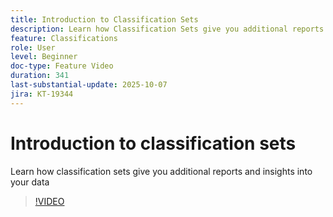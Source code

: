 ```yaml
---
title: Introduction to Classification Sets
description: Learn how Classification Sets give you additional reports and insights into your data
feature: Classifications
role: User
level: Beginner
doc-type: Feature Video
duration: 341
last-substantial-update: 2025-10-07
jira: KT-19344
---
```


# Introduction to classification sets

Learn how classification sets give you additional reports and insights into your data

>[!VIDEO](https://video.tv.adobe.com/v/3475579/?learn=on&enablevpops)
